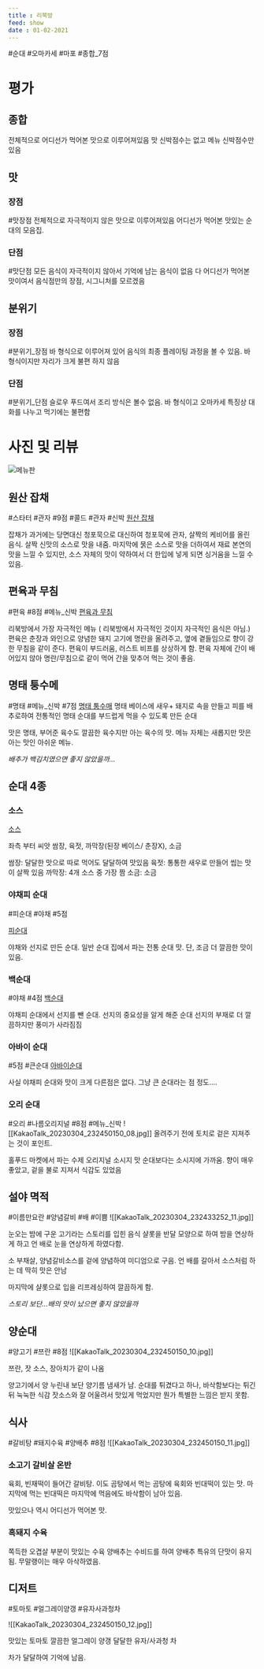 ```yaml
---
title : 리북방
feed: show
date : 01-02-2021
---
```


#순대 #오마카세 #마포 #종합_7점

# 평가
## 종합
전체적으로 어디선가 먹어본 맛으로 이루어져있음
맛 신박점수는 없고 메뉴 신박점수만 있음
## 맛
### 장점 
#맛장점
	전체적으로 자극적이지 않은 맛으로 이루어져있음
	어디선가 먹어본 맛있는 순대의 모음집.
	
### 단점
#맛단점
	모든 음식이 자극적이지 않아서 기억에 남는 음식이 없음
	다 어디선가 먹어본 맛이여서 음식점만의 장점, 시그니처를 모르겠음
	
	
## 분위기
### 장점
#분위기_장점
	바 형식으로 이루어져 있어 음식의 최종 플레이팅 과정을 볼 수 있음.
	바 형식이지만 자리가 크게 불편 하지 않음
### 단점
#분위기_단점
	슬로우 푸드여서 조리 방식은 볼수 없음.
	바 형식이고 오마카세 특징상 대화를 나누고 먹기에는 불편함

# 사진 및 리뷰
![메뉴판](pictures/KakaoTalk_20230304_232856043.jpg)


## 원산 잡채
#스타터 #관자 #9점 #콜드 #관자 #신박
[원산 잡채](pictures/KakaoTalk_20230304_232433252.jpg)

잡채가 과거에는 당면대신 청포묵으로 대신하여 청포묵에 관자, 살짝의 케비어를 올린 음식.
살짝 신맛의 소스로 맛을 내줌. 
마지막에 묽은 소스로 맛을 더하여서 재료 본연의 맛을 느낄 수 있지만, 소스 자체의 맛이 약하여서 더 한입에 넣게 되면 싱거움을 느낄 수 있음. 

## 편육과 무침
#편육 #8점 #메뉴_신박
[편육과 무침](pictures/KakaoTalk_20230304_232433252_01.jpg)

리북방에서 가장 자극적인 메뉴 ( 리북방에서 자극적인 것이지 자극적인 음식은 아님.)
편육은 춘장과 와인으로 양념한 돼지 고기에 명란을 올려주고, 옆에 곁들임으로 향이 강한 무침을 같이 준다. 
편육이 부드러움, 러스트 비프를 상상하게 함.
편육 자체에 간이 배어있지 않아 명란/무침으로 같이 먹어 간을 맞추어 먹는 것이 좋음.


## 명태 퉁수메
#명태 #메뉴_신박 #7점 
[명태 퉁수매](KakaoTalk_20230304_232450150_03.jpg)
명태 베이스에 새우+ 돼지로 속을 만들고 피를 배추로하여 전통적인 명태 순대를 부드럽게 먹을 수 있도록 만든 순대 

맛은 명태, 부어준 육수도 깔끔한 육수지만 아는 육수의 맛.
메뉴 자체는 새롭지만 맛은 아는 맛인 아쉬운 메뉴.

_배추가 백김치였으면 좋지 않았을까..._

## 순대 4종
### 소스
[소스](KakaoTalk_20230304_232450150_04.jpg)

좌측 부터 씨앗 쌈장, 육젓, 까막장(된장 베이스/ 춘장X), 소금

쌈장: 달달한 맛으로 따로 먹어도 달달하여 맛있음
육젓: 통통한 새우로 만들어 씹는 맛이 살짝 있음
까막장: 4개 소스 중 가장 짬
소금: 소금

### 야채피 순대
#피순대 #야채 #5점

[피순대](KakaoTalk_20230304_232450150_05.jpg)

야채와 선지로 만든 순대.
일반 순대 집에서 파는 전통 순대 맛.
단, 조금 더 깔끔한 맛이있음.

### 백순대
#야채 #4점
[백순대](KakaoTalk_20230304_232450150_06.jpg)

야채피 순대에서 선지를 뺀 순대.
선지의 중요성을 알게 해준 순대
선지의 부재로 더 깔끔하지만 풍미가 사라짐짐

### 아바이 순대
#5점 #큰순대
[아바이순대](pcitures/KakaoTalk_20230304_232450150_07.jpg)

사실 야채피 순대와 맛이 크게 다른점은 없다.
그냥 큰 순대라는 점 정도....

### 오리 순대
#오리 #나름오리지널 #8점 #메뉴_신박
![[KakaoTalk_20230304_232450150_08.jpg]]
올려주기 전에 토치로 겉은 지져주는 것이 포인트.

홀푸드 마켓에서 파는 수제 오리지널 소시지 맛
순대보다는 소시지에 가까움.
향이 매우 좋았고, 겉을 불로 지져서 식감도 있었음

## 설야 멱적
#이름만요란 #양념갈비 #배 #이쁨 
![[KakaoTalk_20230304_232433252_11.jpg]]

눈오는 밤에 구운 고기라는 스토리를 입힌 음식
샬롯을 반달 모양으로 하여 밤을 연상하게 하고 언 배로 눈을 연상하게 하였다함.

소 부채살, 양념갈비소스를 겉에 양념하여 미디엄으로 구음.
언 배를 갈아서 소스처럼 하는 데 딱히 맛은 안남

마지막에 샬롯으로 입을 리프레싱하여 깔끔하게 함.

_스토리 보단...배의 맛이 났으면 좋지 않았을까_

## 양순대
#양고기 #쯔란 #8점 
![[KakaoTalk_20230304_232450150_10.jpg]]

쯔란, 잣 소스, 장아치가 같이 나옴

양고기에서 양 누린내 보단 양기름 냄새가 남. 
순대를 튀겼다고 하나, 바삭함보다는 튀긴뒤 눅눅한 식감
잣소스와 잘 어울려서 맛있게 먹었지만 뭔가 특별한 느낌은 받지 못함.

## 식사
#갈비탕 #돼지수육 #양배추 #8점 
![[KakaoTalk_20230304_232450150_11.jpg]]
### 소고기 갈비살 온반

육회, 빈재떡이 들어간 갈비탕.
이도 곰탕에서 먹는 곰탕에 육회와 빈대떡이 있는 맛.
마지막에 먹는 빈대떡은 마지막에 먹음에도 바삭함이 남아 있음.

맛있으나 역시 어디선가 먹어본 맛.

### 흑돼지 수육
쪽득한 오겹살 부분이 맛있는 수육
양배추는 수비드를 하여 양배추 특유의 단맛이 유지 됨.
무말랭이는 매우 아삭하였음. 


## 디저트
#토마토 #얼그레이양갱 #유자사과청차

![[KakaoTalk_20230304_232450150_12.jpg]]


맛있는 토마토
깔끔한 얼그레이 양갱
달달한 유자/사과청 차

차가 달달하여 기억에 남음.
